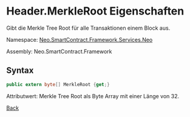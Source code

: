 # Header.MerkleRoot Eigenschaften

Gibt die Merkle Tree Root für alle Transaktionen einem Block aus.

Namespace: [Neo.SmartContract.Framework.Services.Neo](../../neo.md)

Assembly: Neo.SmartContract.Framework

## Syntax

```c#
public extern byte[] MerkleRoot {get;}
```

Attributwert: Merkle Tree Root als Byte Array mit einer Länge von 32.



[Back](../header.md)
